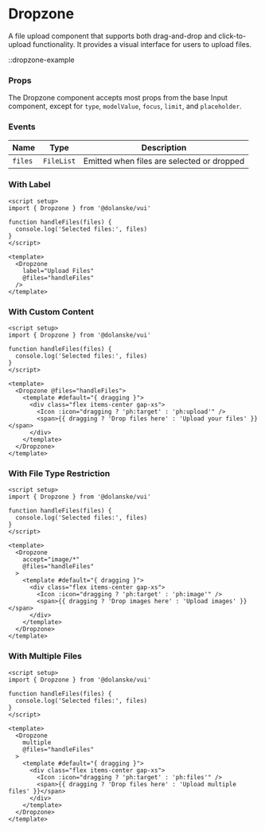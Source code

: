 # Dropzone

A file upload component that supports both drag-and-drop and click-to-upload functionality. It provides a visual interface for users to upload files.

::dropzone-example

### Props

The Dropzone component accepts most props from the base Input component, except for `type`, `modelValue`, `focus`, `limit`, and `placeholder`.

### Events

| Name    | Type       | Description                                |
| ------- | ---------- | ------------------------------------------ |
| `files` | `FileList` | Emitted when files are selected or dropped |

### With Label

```vue
<script setup>
import { Dropzone } from '@dolanske/vui'

function handleFiles(files) {
  console.log('Selected files:', files)
}
</script>

<template>
  <Dropzone
    label="Upload Files"
    @files="handleFiles"
  />
</template>
```

### With Custom Content

```vue
<script setup>
import { Dropzone } from '@dolanske/vui'

function handleFiles(files) {
  console.log('Selected files:', files)
}
</script>

<template>
  <Dropzone @files="handleFiles">
    <template #default="{ dragging }">
      <div class="flex items-center gap-xs">
        <Icon :icon="dragging ? 'ph:target' : 'ph:upload'" />
        <span>{{ dragging ? 'Drop files here' : 'Upload your files' }}</span>
      </div>
    </template>
  </Dropzone>
</template>
```

### With File Type Restriction

```vue
<script setup>
import { Dropzone } from '@dolanske/vui'

function handleFiles(files) {
  console.log('Selected files:', files)
}
</script>

<template>
  <Dropzone
    accept="image/*"
    @files="handleFiles"
  >
    <template #default="{ dragging }">
      <div class="flex items-center gap-xs">
        <Icon :icon="dragging ? 'ph:target' : 'ph:image'" />
        <span>{{ dragging ? 'Drop images here' : 'Upload images' }}</span>
      </div>
    </template>
  </Dropzone>
</template>
```

### With Multiple Files

```vue
<script setup>
import { Dropzone } from '@dolanske/vui'

function handleFiles(files) {
  console.log('Selected files:', files)
}
</script>

<template>
  <Dropzone
    multiple
    @files="handleFiles"
  >
    <template #default="{ dragging }">
      <div class="flex items-center gap-xs">
        <Icon :icon="dragging ? 'ph:target' : 'ph:files'" />
        <span>{{ dragging ? 'Drop files here' : 'Upload multiple files' }}</span>
      </div>
    </template>
  </Dropzone>
</template>
```
